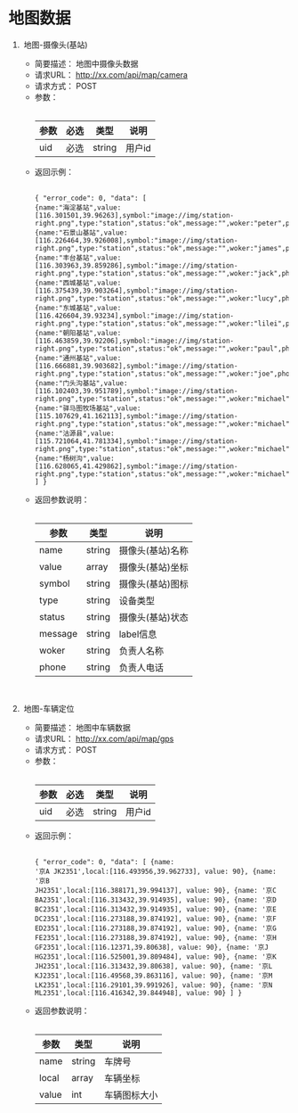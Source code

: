 # 地图数据
1.  地图-摄像头(基站)

    * 简要描述：
    地图中摄像头数据
    * 请求URL：
    http://xx.com/api/map/camera
    * 请求方式：
    POST
    * 参数：<br /><br /><table><thead><th>参数</th><th>必选</th><th>类型</th><th>说明</th></thead><tbody><tr><td>uid</td><td>必选</td><td>string</td><td>用户id</td></tr></tbody></table>
    * 返回示例：<br /><br /><pre><code>{
    "error_code": 0,
    "data": [
        {name:"海淀基站",value:[116.301501,39.96263],symbol:"image://img/station-right.png",type:"station",status:"ok",message:"",woker:"peter",phone:"15623526487"},
        {name:"石景山基站",value:[116.226464,39.926008],symbol:"image://img/station-right.png",type:"station",status:"ok",message:"",woker:"james",phone:"15623526487"},
        {name:"丰台基站",value:[116.303963,39.859286],symbol:"image://img/station-right.png",type:"station",status:"ok",message:"",woker:"jack",phone:"15623526487"},
        {name:"西城基站",value:[116.375439,39.903264],symbol:"image://img/station-right.png",type:"station",status:"ok",message:"",woker:"lucy",phone:"15623526487"},
        {name:"东城基站",value:[116.426604,39.93234],symbol:"image://img/station-right.png",type:"station",status:"ok",message:"",woker:"lilei",phone:"15623526487"},
        {name:"朝阳基站",value:[116.463859,39.92206],symbol:"image://img/station-right.png",type:"station",status:"ok",message:"",woker:"paul",phone:"15623526487"},
        {name:"通州基站",value:[116.666881,39.903682],symbol:"image://img/station-right.png",type:"station",status:"ok",message:"",woker:"joe",phone:"15623526487"},
        {name:"门头沟基站",value:[116.102403,39.951789],symbol:"image://img/station-right.png",type:"station",status:"ok",message:"",woker:"michael",phone:"15623526487"},
        {name:"驿马图牧场基站",value:[115.107629,41.162113],symbol:"image://img/station-right.png",type:"station",status:"ok",message:"",woker:"michael",phone:"15623526487"},
        {name:"沽源县",value:[115.721064,41.781334],symbol:"image://img/station-right.png",type:"station",status:"ok",message:"",woker:"michael",phone:"15623526487"},
        {name:"杨树沟",value:[116.628065,41.429862],symbol:"image://img/station-right.png",type:"station",status:"ok",message:"",woker:"michael",phone:"15623526487"}
      ]
  }</code></pre>
     * 返回参数说明：<br /><br /><table><thead><th>参数</th><th>类型</th><th>说明</th></thead><tbody><tr><td>name</td><td>string</td><td>摄像头(基站)名称</td></tr><tr><td>value</td><td>array</td><td>摄像头(基站)坐标</td></tr><tr><td>symbol</td><td>string</td><td>摄像头(基站)图标</td></tr><tr><td>type</td><td>string</td><td>设备类型</td></tr><tr><td>status</td><td>string</td><td>摄像头(基站)状态</td></tr><tr><td>message</td><td>string</td><td>label信息</td></tr><tr><td>woker</td><td>string</td><td>负责人名称</td></tr><tr><td>phone</td><td>string</td><td>负责人电话</td></tr></tbody></table><br />
1.  地图-车辆定位

    * 简要描述：
    地图中车辆数据
    * 请求URL：
    http://xx.com/api/map/gps
    * 请求方式：
    POST
    * 参数：<br /><br /><table><thead><th>参数</th><th>必选</th><th>类型</th><th>说明</th></thead><tbody><tr><td>uid</td><td>必选</td><td>string</td><td>用户id</td></tr></tbody></table>
    * 返回示例：<br /><br /><pre><code>{
    "error_code": 0,
    "data": [
    	  {name: '京A JK2351',local:[116.493956,39.962733], value: 90},
	     {name: '京B JH2351',local:[116.388171,39.994137], value: 90},
	     {name: '京C BA2351',local:[116.313432,39.914935], value: 90},
	     {name: '京D BC2351',local:[116.313432,39.914935], value: 90},
	     {name: '京E DC2351',local:[116.273188,39.874192], value: 90},
	     {name: '京F ED2351',local:[116.273188,39.874192], value: 90},
	     {name: '京G FE2351',local:[116.273188,39.874192], value: 90},
	     {name: '京H GF2351',local:[116.12371,39.80638], value: 90},
	     {name: '京J HG2351',local:[116.525001,39.809484], value: 90},
	     {name: '京K JH2351',local:[116.313432,39.80638], value: 90},
	     {name: '京L KJ2351',local:[116.49568,39.863116], value: 90},
	     {name: '京M LK2351',local:[116.29101,39.991926], value: 90},
	     {name: '京N ML2351',local:[116.416342,39.844948], value: 90}
    ]
  }</code></pre>
     * 返回参数说明：<br /><br /><table><thead><th>参数</th><th>类型</th><th>说明</th></thead><tbody><tr><td>name</td><td>string</td><td>车牌号</td></tr><tr><td>local</td><td>array</td><td>车辆坐标</td></tr><tr><td>value</td><td>int</td><td>车辆图标大小</td></tr></tbody></table><br />
